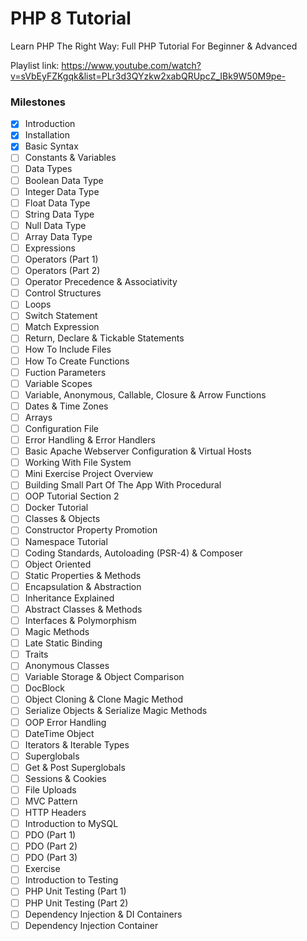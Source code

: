 # PHP 8 Tutorial

Learn PHP The Right Way: Full PHP Tutorial For Beginner & Advanced

Playlist link: https://www.youtube.com/watch?v=sVbEyFZKgqk&list=PLr3d3QYzkw2xabQRUpcZ_IBk9W50M9pe-

### Milestones

- [x] Introduction
- [x] Installation
- [x] Basic Syntax
- [ ] Constants & Variables
- [ ] Data Types
- [ ] Boolean Data Type
- [ ] Integer Data Type
- [ ] Float Data Type
- [ ] String Data Type
- [ ] Null Data Type
- [ ] Array Data Type
- [ ] Expressions
- [ ] Operators (Part 1)
- [ ] Operators (Part 2)
- [ ] Operator Precedence & Associativity
- [ ] Control Structures
- [ ] Loops
- [ ] Switch Statement
- [ ] Match Expression
- [ ] Return, Declare & Tickable Statements
- [ ] How To Include Files
- [ ] How To Create Functions
- [ ] Fuction Parameters
- [ ] Variable Scopes
- [ ] Variable, Anonymous, Callable, Closure & Arrow Functions
- [ ] Dates & Time Zones
- [ ] Arrays
- [ ] Configuration File
- [ ] Error Handling & Error Handlers
- [ ] Basic Apache Webserver Configuration & Virtual Hosts
- [ ] Working With File System
- [ ] Mini Exercise Project Overview
- [ ] Building Small Part Of The App With Procedural
- [ ] OOP Tutorial Section 2
- [ ] Docker Tutorial
- [ ] Classes & Objects
- [ ] Constructor Property Promotion
- [ ] Namespace Tutorial
- [ ] Coding Standards, Autoloading (PSR-4) & Composer
- [ ] Object Oriented
- [ ] Static Properties & Methods
- [ ] Encapsulation & Abstraction
- [ ] Inheritance Explained
- [ ] Abstract Classes & Methods
- [ ] Interfaces & Polymorphism
- [ ] Magic Methods
- [ ] Late Static Binding
- [ ] Traits
- [ ] Anonymous Classes
- [ ] Variable Storage & Object Comparison
- [ ] DocBlock
- [ ] Object Cloning & Clone Magic Method
- [ ] Serialize Objects & Serialize Magic Methods
- [ ] OOP Error Handling
- [ ] DateTime Object
- [ ] Iterators & Iterable Types
- [ ] Superglobals
- [ ] Get & Post Superglobals
- [ ] Sessions & Cookies
- [ ] File Uploads
- [ ] MVC Pattern
- [ ] HTTP Headers
- [ ] Introduction to MySQL
- [ ] PDO (Part 1)
- [ ] PDO (Part 2)
- [ ] PDO (Part 3)
- [ ] Exercise
- [ ] Introduction to Testing
- [ ] PHP Unit Testing (Part 1)
- [ ] PHP Unit Testing (Part 2)
- [ ] Dependency Injection & DI Containers
- [ ] Dependency Injection Container